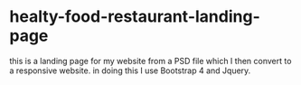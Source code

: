 # healty-food-restaurant-landing-page
this is a landing page for my website from a PSD file which I then convert to a responsive website. in doing this I use Bootstrap 4 and Jquery.
